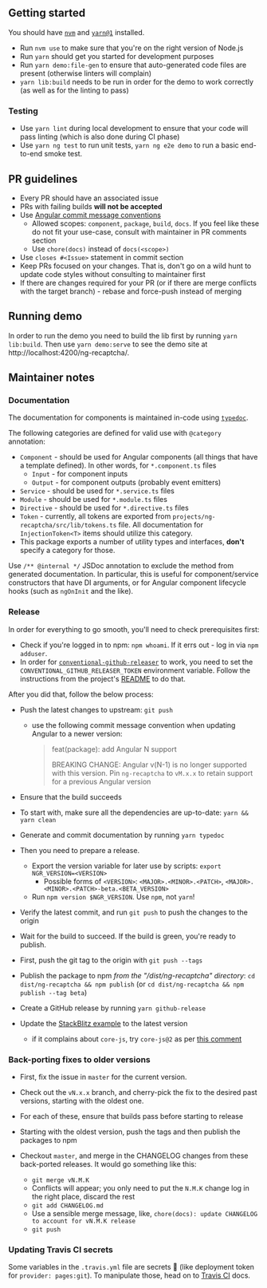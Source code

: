 ## Getting started

You should have [`nvm`](https://github.com/nvm-sh/nvm) and [`yarn@1`](https://classic.yarnpkg.com/lang/en/docs/install/) installed.

- Run `nvm use` to make sure that you're on the right version of Node.js
- Run `yarn` should get you started for development purposes
- Run `yarn demo:file-gen` to ensure that auto-generated code files are present (otherwise linters will complain)
- `yarn lib:build` needs to be run in order for the demo to work correctly (as well as for the linting to pass)

### Testing

- Use `yarn lint` during local development to ensure that your code will pass linting (which is also done during CI phase)
- Use `yarn ng test` to run unit tests, `yarn ng e2e demo` to run a basic end-to-end smoke test.

## PR guidelines

- Every PR should have an associated issue
- PRs with failing builds **will not be accepted**
- Use [Angular commit message conventions](https://gist.github.com/stephenparish/9941e89d80e2bc58a153)
  - Allowed scopes: `component`, `package`, `build`, `docs`. If you feel like these do not fit your use-case, consult with maintainer in PR comments section
  - Use `chore(docs)` instead of `docs(<scope>)`
- Use `closes #<Issue>` statement in commit <Description> section
- Keep PRs focused on your changes. That is, don't go on a wild hunt to update code styles without consulting to maintainer first
- If there are changes required for your PR (or if there are merge conflicts with the target branch) - rebase and force-push instead of merging

## Running demo

In order to run the demo you need to build the lib first by running `yarn lib:build`. Then use `yarn demo:serve` to see the demo site at http://localhost:4200/ng-recaptcha/.

## Maintainer notes

### Documentation

The documentation for components is maintained in-code using [`typedoc`](https://typedoc.org).

The following categories are defined for valid use with `@category` annotation:

- `Component` - should be used for Angular components (all things that have a template defined). In other words, for `*.component.ts` files
  - `Input` - for component inputs
  - `Output` - for component outputs (probably event emitters)
- `Service` - should be used for `*.service.ts` files
- `Module` - should be used for `*.module.ts` files
- `Directive` - should be used for `*.directive.ts` files
- `Token` - currently, all tokens are exported from `projects/ng-recaptcha/src/lib/tokens.ts` file. All documentation for `InjectionToken<T>` items should utilize this category.
- This package exports a number of utility types and interfaces, **don't** specify a category for those.

Use `/** @internal */` JSDoc annotation to exclude the method from generated documentation. In particular, this is useful for component/service constructors that have DI arguments, or for Angular component lifecycle hooks (such as `ngOnInit` and the like).

### Release

In order for everything to go smooth, you'll need to check prerequisites first:

- Check if you're logged in to npm: `npm whoami`. If it errs out - log in via `npm adduser`.
- In order for [`conventional-github-releaser`](https://github.com/ckeditor/conventional-github-releaser) to work, you need to set the `CONVENTIONAL_GITHUB_RELEASER_TOKEN` environment variable. Follow the instructions from the project's [README](https://github.com/ckeditor/conventional-github-releaser#setup-token-for-cli) to do that.

After you did that, follow the below process:

- Push the latest changes to upstream: `git push`

  - use the following commit message convention when updating Angular to a newer version:
    > feat(package): add Angular N support
    >
    > BREAKING CHANGE:
    > Angular v(N-1) is no longer supported with this version. Pin `ng-recaptcha` to `vM.x.x` to retain support for a previous Angular version

- Ensure that the build succeeds
- To start with, make sure all the dependencies are up-to-date: `yarn && yarn clean`
- Generate and commit documentation by running `yarn typedoc`
- Then you need to prepare a release.

  - Export the version variable for later use by scripts: `export NGR_VERSION=<VERSION>`
    - Possible forms of `<VERSION>`: `<MAJOR>.<MINOR>.<PATCH>`, `<MAJOR>.<MINOR>.<PATCH>-beta.<BETA_VERSION>`
  - Run `npm version $NGR_VERSION`. Use `npm`, not `yarn`!

- Verify the latest commit, and run `git push` to push the changes to the origin
- Wait for the build to succeed. If the build is green, you're ready to publish.
- First, push the git tag to the origin with `git push --tags`
- Publish the package to npm _from the "/dist/ng-recaptcha" directory_: `cd dist/ng-recaptcha && npm publish` (or `cd dist/ng-recaptcha && npm publish --tag beta`)
- Create a GitHub release by running `yarn github-release`
- Update the [StackBlitz example](https://stackblitz.com/edit/ng-recaptcha-example) to the latest version
  - if it complains about `core-js`, try `core-js@2` as per [this comment](https://github.com/stackblitz/core/issues/930#issuecomment-482606881)

### Back-porting fixes to older versions

- First, fix the issue in `master` for the current version.
- Check out the `vN.x.x` branch, and cherry-pick the fix to the desired past versions, starting with the oldest one.
- For each of these, ensure that builds pass before starting to release
- Starting with the oldest version, push the tags and then publish the packages to npm
- Checkout `master`, and merge in the CHANGELOG changes from these back-ported releases. It would go something like this:

  - `git merge vN.M.K`
  - Conflicts will appear; you only need to put the `N.M.K` change log in the right place, discard the rest
  - `git add CHANGELOG.md`
  - Use a sensible merge message, like, `chore(docs): update CHANGELOG to account for vN.M.K release`
  - `git push`

### Updating Travis CI secrets

Some variables in the `.travis.yml` file are secrets 🤫 (like deployment token for `provider: pages:git`). To manipulate those, head on to [Travis CI](https://docs.travis-ci.com/user/encryption-keys/) docs.

